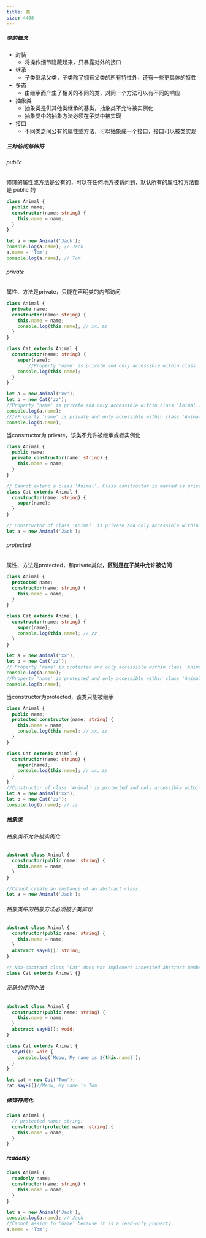 ```yaml
---
title: 类
size: 4468
---
```

##### 类的概念

- 封装
  - 将操作细节隐藏起来，只暴露对外的接口
- 继承
  - 子类继承父类，子类除了拥有父类的所有特性外，还有一些更具体的特性
- 多态
  - 由继承而产生了相关的不同的类，对同一个方法可以有不同的响应
- 抽象类
  - 抽象类是供其他类继承的基类，抽象类不允许被实例化
  - 抽象类中的抽象方法必须在子类中被实现
- 接口
  - 不同类之间公有的属性或方法，可以抽象成一个接口，接口可以被类实现

##### 三种访问修饰符

###### public

修饰的属性或方法是公有的，可以在任何地方被访问到，默认所有的属性和方法都是 public 的

```typescript
class Animal {
  public name;
  constructor(name: string) {
    this.name = name;
  }
}

let a = new Animal('Jack');
console.log(a.name); // Jack
a.name = 'Tom';
console.log(a.name); // Tom
```

###### private

属性、方法是private，只能在声明类的内部访问

```typescript
class Animal {
  private name;
  constructor(name: string) {
    this.name = name;
    console.log(this.name); // xx、zz
  }
}

class Cat extends Animal {
  constructor(name: string) {
    super(name);
		//Property 'name' is private and only accessible within class 'Animal'.
    console.log(this.name);
  }
}

let a = new Animal('xx');
let b = new Cat('zz');
//Property 'name' is private and only accessible within class 'Animal'.
console.log(a.name); 
////Property 'name' is private and only accessible within class 'Animal'.
console.log(b.name);
```

当constructor为 private，该类不允许被继承或者实例化

```typescript
class Animal {
  public name;
  private constructor(name: string) {
    this.name = name;
  }
}

// Cannot extend a class 'Animal'. Class constructor is marked as private.
class Cat extends Animal {
  constructor(name: string) {
    super(name);
  }
}

// Constructor of class 'Animal' is private and only accessible within the class declaration.
let a = new Animal('Jack');
```

###### protected

属性、方法是protected，和private类似，**区别是在子类中允许被访问**

```typescript
class Animal {
  protected name;
  constructor(name: string) {
    this.name = name;
  }
}

class Cat extends Animal {
  constructor(name: string) {
    super(name);
    console.log(this.name); // zz
  }
}

let a = new Animal('xx');
let b = new Cat('zz');
// Property 'name' is protected and only accessible within class 'Animal' and its subclasses.
console.log(a.name); 
//Property 'name' is protected and only accessible within class 'Animal' and its subclasses.
console.log(b.name);
```

当constructor为protected，该类只能被继承

```typescript
class Animal {
  public name;
  protected constructor(name: string) {
    this.name = name;
    console.log(this.name); // xx、zz
  }
}

class Cat extends Animal {
  constructor(name: string) {
    super(name);
    console.log(this.name); // xx、zz
  }
}
//Constructor of class 'Animal' is protected and only accessible within the class declaration.
let a = new Animal('xx');
let b = new Cat('zz');
console.log(b.name); // zz
```

##### 抽象类

###### 抽象类不允许被实例化

```typescript
abstract class Animal {
  constructor(public name: string) {
    this.name = name;
  }
}

//Cannot create an instance of an abstract class.
let a = new Animal('Jack');
```

###### 抽象类中的抽象方法必须被子类实现

```typescript
abstract class Animal {
  constructor(public name: string) {
    this.name = name;
  }
  abstract sayHi(): string;
}

// Non-abstract class 'Cat' does not implement inherited abstract member 'sayHi' from class 'Animal'.
class Cat extends Animal {}
```

###### 正确的使用办法

```typescript
abstract class Animal {
  constructor(public name: string) {
    this.name = name;
  }
  abstract sayHi(): void;
}

class Cat extends Animal {
  sayHi(): void {
    console.log(`Meow, My name is ${this.name}`);
  }
}

let cat = new Cat('Tom');
cat.sayHi()//Meow, My name is Tom
```

##### 修饰符简化

```typescript
class Animal {
  // protected name: string;
  constructor(protected name: string) {
    this.name = name;
  }
}
```

##### readonly

```typescript
class Animal {
  readonly name;
  constructor(name: string) {
    this.name = name;
  }
}

let a = new Animal('Jack');
console.log(a.name); // Jack
//Cannot assign to 'name' because it is a read-only property.
a.name = 'Tom';
```

